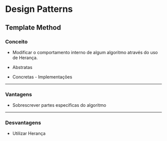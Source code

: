 
# Design Patterns

## Template Method

### Conceito

- Modificar o comportamento interno de algum algoritmo através do uso de Herança.

- Abstratas

- Concretas - Implementações

---

### Vantagens

- Sobrescrever partes especificas do algoritmo

---

### Desvantagens

- Utilizar Herança

